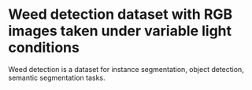 # Weed detection dataset with RGB images taken under variable light conditions

Weed detection is a dataset for instance segmentation, object detection, semantic segmentation tasks.